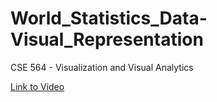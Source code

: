 # World_Statistics_Data-Visual_Representation
CSE 564 - Visualization and Visual Analytics

[Link to Video](https://www.youtube.com/watch?v=xQcC6IWYpSw)
